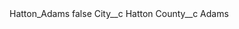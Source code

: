 <?xml version="1.0" encoding="UTF-8"?>
<CustomMetadata xmlns="http://soap.sforce.com/2006/04/metadata" xmlns:xsi="http://www.w3.org/2001/XMLSchema-instance" xmlns:xsd="http://www.w3.org/2001/XMLSchema">
    <label>Hatton_Adams</label>
    <protected>false</protected>
    <values>
        <field>City__c</field>
        <value xsi:type="xsd:string">Hatton</value>
    </values>
    <values>
        <field>County__c</field>
        <value xsi:type="xsd:string">Adams</value>
    </values>
</CustomMetadata>
